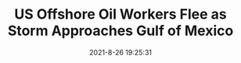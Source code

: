 ---
"title": "US Offshore Oil Workers Flee as Storm Approaches Gulf of Mexico"
"date": "2021-8-26 19:25:31"
"feed_name": "OEDIGITAL"
"feed_website": "https://www.oedigital.com/"
"feed_rss": "https://www.oedigital.com/technology/safety-security?format=feed"
"link": "https://www.oedigital.com/news/490177-us-offshore-oil-workers-flee-as-storm-approaches-gulf-of-mexico"
"file": "_posts/1-1-2021-d4af63d88a8c681390382a9fe545a6020e97025d.md"
"accident": "0"
"drilling": "0"
---